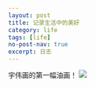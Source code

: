 ```yaml
---
layout: post
title: 记录生活中的美好
category: life
tags: [life]
no-post-nav: true
excerpt: 日志
---
```

宇伟画的第一幅油画！
![](http://favorites.ren/assets/images/2020/it/first_paint.jpg)